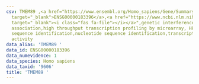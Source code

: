 ```yaml
---
csv: TMEM89 ,<a href="https://www.ensembl.org/Homo_sapiens/Gene/Summary?db=core;g=ENSG00000183396"
  target="_blank">ENSG00000183396</a>,<a href="https://www.ncbi.nlm.nih.gov/pubmed/28369544"
  target="_blank"><i class="fas fa-file"></i></a>",genetic interference,functional
  association,high throughput transcription profiling by microarray, HF73 cells,nucleotide
  sequence identification,nucleotide sequence identification,transcriptional regulation,up-regulates
  activity
data_alias: 'TMEM89 '
data_id: ENSG00000183396
data_numevidence: 1
data_species: Homo sapiens
data_taxid: '9606'
title: 'TMEM89 '
---
```

